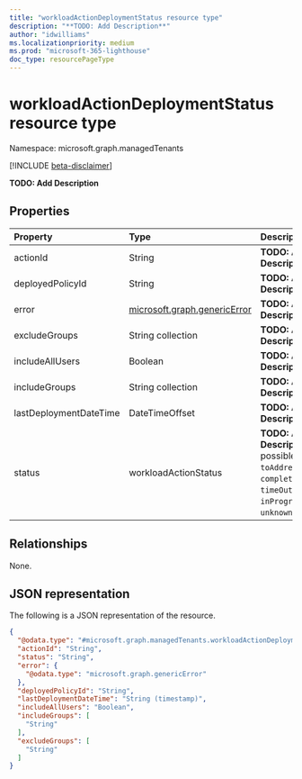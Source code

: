 ```yaml
---
title: "workloadActionDeploymentStatus resource type"
description: "**TODO: Add Description**"
author: "idwilliams"
ms.localizationpriority: medium
ms.prod: "microsoft-365-lighthouse"
doc_type: resourcePageType
---
```


# workloadActionDeploymentStatus resource type

Namespace: microsoft.graph.managedTenants

[!INCLUDE [beta-disclaimer](../../includes/beta-disclaimer.md)]

**TODO: Add Description**

## Properties
|Property|Type|Description|
|:---|:---|:---|
|actionId|String|**TODO: Add Description**|
|deployedPolicyId|String|**TODO: Add Description**|
|error|[microsoft.graph.genericError](../resources/managedtenants-genericerror.md)|**TODO: Add Description**|
|excludeGroups|String collection|**TODO: Add Description**|
|includeAllUsers|Boolean|**TODO: Add Description**|
|includeGroups|String collection|**TODO: Add Description**|
|lastDeploymentDateTime|DateTimeOffset|**TODO: Add Description**|
|status|workloadActionStatus|**TODO: Add Description**. The possible values are: `toAddress`, `completed`, `error`, `timeOut`, `inProgress`, `unknownFutureValue`.|

## Relationships
None.

## JSON representation
The following is a JSON representation of the resource.
<!-- {
  "blockType": "resource",
  "@odata.type": "microsoft.graph.managedTenants.workloadActionDeploymentStatus"
}
-->
``` json
{
  "@odata.type": "#microsoft.graph.managedTenants.workloadActionDeploymentStatus",
  "actionId": "String",
  "status": "String",
  "error": {
    "@odata.type": "microsoft.graph.genericError"
  },
  "deployedPolicyId": "String",
  "lastDeploymentDateTime": "String (timestamp)",
  "includeAllUsers": "Boolean",
  "includeGroups": [
    "String"
  ],
  "excludeGroups": [
    "String"
  ]
}
```

